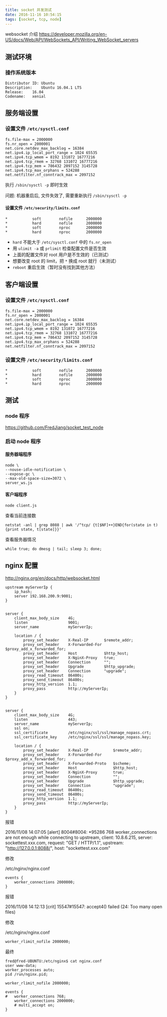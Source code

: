 ```yaml
---
title: socket 并发测试
date: 2016-11-16 10:54:15
tags: [socket, tcp, node]
---
```


websocket 介绍 <https://developer.mozilla.org/en-US/docs/Web/API/WebSockets_API/Writing_WebSocket_servers>

<!--more-->

## 测试环境

### 操作系统版本
    
```
Distributor ID: Ubuntu
Description:    Ubuntu 16.04.1 LTS
Release:    16.04
Codename:   xenial
```


## 服务端设置

### 设置文件 `/etc/sysctl.conf`


```
fs.file-max = 2000000
fs.nr_open = 2000001
net.core.netdev_max_backlog = 16384
net.ipv4.ip_local_port_range = 1024 65535
net.ipv4.tcp_wmem = 8192 131072 16777216
net.ipv4.tcp_rmem = 32768 131072 16777216
net.ipv4.tcp_mem = 786432 2097152 3145728
net.ipv4.tcp_max_orphans = 524288
net.netfilter.nf_conntrack_max = 2097152
```

执行 `/sbin/sysctl -p` 即时生效

问题: 机器重启后, 文件失效了, 需要重新执行 `/sbin/sysctl -p`

#### 设置文件 `/etc/security/limits.conf`


```
*           soft        nofile      2000000
*           hard        nofile      2000000
*           soft        nproc       2000000
*           hard        nproc       2000000
```

* `hard` 不能大于 `/etc/sysctl.conf` 中的 `fs.nr_open`
* 用 `ulimit -a` 或 `prlimit` 检查配置文件是否生效
* 上面的配置文件对 root 用户是不生效的（已测试）
* 想要改变 root 的 limit，把 `*` 换成 root 就行（未测试）
* `reboot` 重启生效（暂时没有找到其他方法）

## 客户端设置

### 设置文件 `/etc/sysctl.conf`

```
fs.file-max = 2000000
fs.nr_open = 2000001
net.core.netdev_max_backlog = 16384
net.ipv4.ip_local_port_range = 1024 65535
net.ipv4.tcp_wmem = 8192 131072 16777216
net.ipv4.tcp_rmem = 32768 131072 16777216
net.ipv4.tcp_mem = 786432 2097152 3145728
net.ipv4.tcp_max_orphans = 524288
net.netfilter.nf_conntrack_max = 2097152
```

### 设置文件 `/etc/security/limits.conf`

```
*           soft        nofile      2000000
*           hard        nofile      2000000
*           soft        nproc       2000000
*           hard        nproc       2000000
```

## 测试
 
### node 程序

<https://github.com/FredJiang/socket_test_node>

### 启动 node 程序

#### 服务器端程序

```
node \
--nouse-idle-notification \
--expose-gc \
--max-old-space-size=3072 \
server_ws.js
```

#### 客户端程序

`node client.js`


查看当前连接数

`netstat -anl | grep 8088 | awk '/^tcp/ {t[$NF]++}END{for(state in t){print state, t[state]}}'`

查看服务器情况

`while true; do dmesg | tail; sleep 3; done;`

## nginx 配置

<http://nginx.org/en/docs/http/websocket.html>


```
upstream myServerIp {
    ip_hash;
    server 192.168.200.9:9001;
}


server {
    client_max_body_size    4G;
    listen                  9001;
    server_name             myServerIp;

    location / {
        proxy_set_header    X-Real-IP       $remote_addr;
        proxy_set_header    X-Forwarded-For $proxy_add_x_forwarded_for;
        proxy_set_header    Host            $http_host;
        proxy_set_header    X-NginX-Proxy   true;
        proxy_set_header    Connection      "";
        proxy_set_header    Upgrade         $http_upgrade;
        proxy_set_header    Connection      "upgrade";
        proxy_read_timeout  86400s;
        proxy_send_timeout  86400s;
        proxy_http_version  1.1;
        proxy_pass          http://myServerIp;
    }
}


server {
    client_max_body_size    4G;
    listen                  443;
    server_name             myServerIp;
    ssl on;
    ssl_certificate         /etc/nginx/ssl/ssl/manage_nopass.crt;
    ssl_certificate_key     /etc/nginx/ssl/ssl/manage_nopass.key;

    location / {
        proxy_set_header    X-Real-IP           $remote_addr;
        proxy_set_header    X-Forwarded-For     $proxy_add_x_forwarded_for;
        proxy_set_header    X-Forwarded-Proto   $scheme;
        proxy_set_header    Host                $http_host;
        proxy_set_header    X-NginX-Proxy       true;
        proxy_set_header    Connection          "";
        proxy_set_header    Upgrade             $http_upgrade;
        proxy_set_header    Connection          "upgrade";
        proxy_read_timeout  86400s;
        proxy_send_timeout  86400s;
        proxy_http_version  1.1;
        proxy_pass          http://myServerIp;
    }
}
```




报错

2016/11/08 14:07:05 [alert] 8004#8004: *95286 768 worker_connections are not enough while connecting to upstream, client: 10.8.6.215, server: sockettest.xxx.com, request: "GET / HTTP/1.1", upstream: "http://127.0.0.1:8088/", host: "sockettest.xxx.com"

修改

/etc/nginx/nginx.conf

```
events {
    worker_connections 2000000;
}
```

报错

2016/11/08 14:12:13 [crit] 15547#15547: accept4() failed (24: Too many open files)

修改

/etc/nginx/nginx.conf

`worker_rlimit_nofile 2000000;`


最终


```
fred@fred-UBUNTU:/etc/nginx$ cat nginx.conf 
user www-data;
worker_processes auto;
pid /run/nginx.pid;

worker_rlimit_nofile 2000000;

events {
#   worker_connections 768;
    worker_connections 2000000;
    # multi_accept on;
}
```




